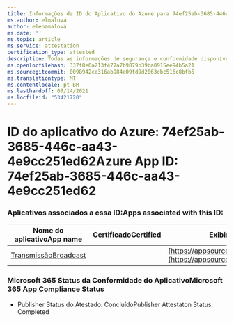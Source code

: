 ```yaml
---
title: Informações da ID do Aplicativo do Azure para 74ef25ab-3685-446c-aa43-4e9cc251ed62
ms.author: elmalova
author: elenamalova
ms.date: ''
ms.topic: article
ms.service: attestation
certification_type: attested
description: Todas as informações de segurança e conformidade disponíveis para o 74ef25ab-3685-446c-aa43-4e9cc251ed62.
ms.openlocfilehash: 337f8e6a213f477a7b9879b39ba0915ee94b5a21
ms.sourcegitcommit: 0098942ce316ab984e09fd9d2063cbc516c8bfb5
ms.translationtype: MT
ms.contentlocale: pt-BR
ms.lasthandoff: 07/14/2021
ms.locfileid: "53421720"
---
```

# <a name="azure-app-id-74ef25ab-3685-446c-aa43-4e9cc251ed62"></a><span data-ttu-id="ad646-103">ID do aplicativo do Azure: 74ef25ab-3685-446c-aa43-4e9cc251ed62</span><span class="sxs-lookup"><span data-stu-id="ad646-103">Azure App ID: 74ef25ab-3685-446c-aa43-4e9cc251ed62</span></span>


### <a name="apps-associated-with-this-id"></a><span data-ttu-id="ad646-104">Aplicativos associados a essa ID:</span><span class="sxs-lookup"><span data-stu-id="ad646-104">Apps associated with this ID:</span></span>
| <span data-ttu-id="ad646-105">**Nome do aplicativo**</span><span class="sxs-lookup"><span data-stu-id="ad646-105">**App name**</span></span> | <span data-ttu-id="ad646-106">**Certificado**</span><span class="sxs-lookup"><span data-stu-id="ad646-106">**Certified**</span></span> | <span data-ttu-id="ad646-107">**Exibir no AppSource**</span><span class="sxs-lookup"><span data-stu-id="ad646-107">**View in AppSource**</span></span> |
|-|-|-|
| [<span data-ttu-id="ad646-108">Transmissão</span><span class="sxs-lookup"><span data-stu-id="ad646-108">Broadcast</span></span>](https://docs.microsoft.com/en-us/microsoft-365-app-certification/forward/WA200002697) |  | [https://appsource.microsoft.com/product/office/WA200002697](https://appsource.microsoft.com/product/office/WA200002697) |

### <a name="microsoft-365-app-compliance-status"></a><span data-ttu-id="ad646-109">Microsoft 365 Status da Conformidade do Aplicativo</span><span class="sxs-lookup"><span data-stu-id="ad646-109">Microsoft 365 App Compliance Status</span></span>
- <span data-ttu-id="ad646-110">Publisher Status do Atestado: Concluído</span><span class="sxs-lookup"><span data-stu-id="ad646-110">Publisher Attestaton Status: Completed</span></span>
